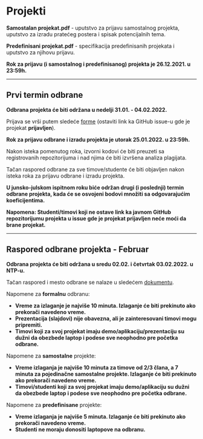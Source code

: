 # Projekti

**Samostalan projekat.pdf** - uputstvo za prijavu samostalnog projekta, uputstvo za izradu pratećeg postera i spisak potencijalnih tema.

**Predefinisani projekat.pdf** - specifikacija predefinisanih projekata i uputstvo za njihovu prijavu.

**Rok za prijavu (i samostalnog i predefinisanog) projekta je 26.12.2021. u 23:59h.**  

***

## Prvi termin odbrane

**Odbrana projekta će biti održana u nedelji 31.01. - 04.02.2022.**  

Prijava se vrši putem sledeće [forme](https://forms.gle/GBQXfz19F8pEgcYE6) (ostaviti link ka GitHub issue-u gde je projekat **prijavljen**).  

**Rok za prijavu odbrane i izradu projekta je utorak 25.01.2022. u 23:59h.**  

Nakon isteka pomenutog roka, izvorni kodovi će biti preuzeti sa registrovanih repozitorijuma i nad njima će biti izvršena analiza plagijata.  

Tačan raspored odbrane za sve timove/studente će biti objavljen nakon isteka roka za prijavu odbrane i izradu projekta.  

**U junsko-julskom ispitnom roku biće održan drugi (i poslednji) termin odbrane projekta, kada će se osvojeni bodovi množiti sa odgovarajućim koeficijentima.**  

**Napomena: Studenti/timovi koji ne ostave link ka javnom GitHub repozitorijumu projekta u issue gde je projekat prijavljen neće moći da brane projekat.**  

***  

## Raspored odbrane projekta - Februar  

**Odbrana projekta će biti održana u sredu 02.02. i četvrtak 03.02.2022. u NTP-u.**  

Tačan raspored i mesto odbrane se nalaze u sledećem [dokumentu](https://docs.google.com/spreadsheets/d/1SvlRMOO-cN8l1ED-e0VGX61UeduCL4K5sIv_PxdYyPk/edit?usp=sharing).  

Napomene za **formalnu** odbranu:  
* **Vreme za izlaganje je najviše 10 minuta. Izlaganje će biti prekinuto ako prekorači navedeno vreme.**  
* **Prezentacija (slajdovi) nije obavezna, ali je zainteresovani timovi mogu pripremiti.**  
* **Timovi koji za svoj projekat imaju demo/aplikaciju/prezentaciju su dužni da obezbede laptop i podese sve neophodno pre početka odbrane.**

Napomene za **samostalne** projekte:  
* **Vreme izlaganja je najviše 10 minuta za timove od 2/3 člana, a 7 minuta za pojedinačne samostalne projekte. Izlaganje će biti prekinuto ako prekorači navedeno vreme.**  
* **Timovi/studenti koji za svoj projekat imaju demo/aplikaciju su dužni da obezbede laptop i podese sve neophodno pre početka odbrane.**  

Napomene za **predefinisane** projekte:  
* **Vreme izlaganja je najviše 5 minuta. Izlaganje će biti prekinuto ako prekorači navedeno vreme.**  
* **Studenti ne moraju donositi laptopove na odbranu.**

